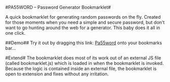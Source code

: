 #PA55WORD – Password Generator Bookmarklet#

A quick bookmarklet for generating random passwords on the fly. Created for those moments when you need a simple and secure password, but don't want to go hunting around the web for a generator. This baby does it all in one click.

##Demo##
Try it out by dragging this link: <a title="Pa55word" href="javascript:(function(){if(typeof didFinishLoading=='undefined'){document.body.appendChild(document.createElement('script')).src='bookmarklet.min.js';}})();">Pa55word</a> onto your bookmarks bar...

#Extend#
The bookmarklet does most of its work out of an external JS file (called bookmarklet.js) which is loaded in when the bookmarklet is invoked. Because the logic is contained inside an external file, the bookmarklet is open to extension and fixes without any irritation.